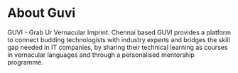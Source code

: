# About Guvi
GUVI - Grab Ur Vernacular Imprint. Chennai based GUVI provides a platform to connect budding technologists with industry experts and bridges the skill gap needed in IT companies, by sharing their technical learning as courses in vernacular languages and through a personalised mentorship programme.
